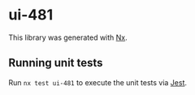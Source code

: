 # ui-481

This library was generated with [Nx](https://nx.dev).

## Running unit tests

Run `nx test ui-481` to execute the unit tests via [Jest](https://jestjs.io).
